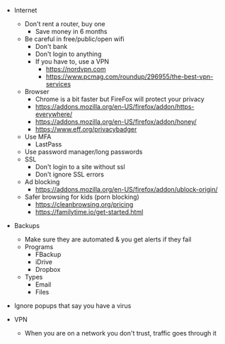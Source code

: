 - Internet
  - Don't rent a router, buy one
    - Save money in 6 months
  - Be careful in free/public/open wifi
    - Don't bank
    - Don't login to anything
    - If you have to, use a VPN
      - https://nordvpn.com
      - https://www.pcmag.com/roundup/296955/the-best-vpn-services
  - Browser
    - Chrome is a bit faster but FireFox will protect your privacy
    - https://addons.mozilla.org/en-US/firefox/addon/https-everywhere/
    - https://addons.mozilla.org/en-US/firefox/addon/honey/
    - https://www.eff.org/privacybadger
  - Use MFA
    - LastPass
  - Use password manager/long passwords
  - SSL
    - Don't login to a site without ssl
    - Don't ignore SSL errors
  - Ad blocking
    - https://addons.mozilla.org/en-US/firefox/addon/ublock-origin/
  - Safer browsing for kids (porn blocking)
    - https://cleanbrowsing.org/pricing
    - https://familytime.io/get-started.html

- Backups
  - Make sure they are automated & you get alerts if they fail
  - Programs
    - FBackup
    - iDrive
    - Dropbox
  - Types
    - Email
    - Files

- Ignore popups that say you have a virus

- VPN   
  - When you are on a network you don't trust, traffic goes through it